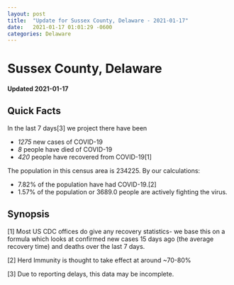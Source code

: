 ```yaml
---
layout: post
title:  "Update for Sussex County, Delaware - 2021-01-17"
date:   2021-01-17 01:01:29 -0600
categories: Delaware
---
```


# Sussex County, Delaware
#### Updated 2021-01-17

## Quick Facts

In the last 7 days[3] we project there have been
- *1275* new cases of COVID-19
- *8* people have died of COVID-19
- *420* people have recovered from COVID-19[1]

The population in this census area is 234225. By our calculations:
- 7.82% of the population have had COVID-19.[2]
- 1.57% of the population or 3689.0 people are actively fighting the virus.

## Synopsis




[1] Most US CDC offices do give any recovery statistics- we base this on a formula which looks at confirmed new cases
15 days ago (the average recovery time) and deaths over the last 7 days.

[2] Herd Immunity is thought to take effect at around ~70-80%

[3] Due to reporting delays, this data may be incomplete.
 
    